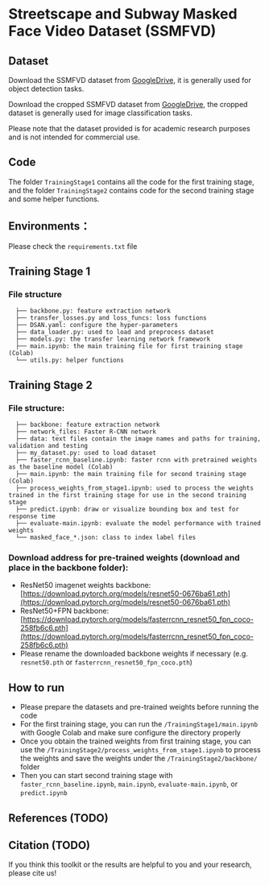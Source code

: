 # Streetscape and Subway Masked Face Video Dataset (SSMFVD)

## Dataset

Download the SSMFVD dataset from [GoogleDrive](
https://drive.google.com/file/d/1Yk8NnEObDLSOHS-ih1Uowh1YwJNrTE3g/view?usp=sharing), it is generally used for object detection tasks.

Download the cropped SSMFVD dataset from [GoogleDrive](
https://drive.google.com/file/d/1U2-B7IPGbrc3dhCBHyVNvFzaHlA9Iwm5/view?usp=sharing), the cropped dataset is generally used for image classification tasks.

Please note that the dataset provided is for academic research purposes and is not intended for commercial use.


## Code
The folder `TrainingStage1` contains all the code for the first training stage, and the folder `TrainingStage2` contains code for the second training stage and some helper functions.

## Environments：
Please check the `requirements.txt` file

## Training Stage 1
### File structure
```
  ├── backbone.py: feature extraction network
  ├── transfer_losses.py and loss_funcs: loss functions
  ├── DSAN.yaml: configure the hyper-parameters 
  ├── data_loader.py: used to load and preprocess dataset
  ├── models.py: the transfer learning network framework
  ├── main.ipynb: the main training file for first training stage (Colab)
  └── utils.py: helper functions
```

## Training Stage 2
### File structure:
```
  ├── backbone: feature extraction network
  ├── network_files: Faster R-CNN network
  ├── data: text files contain the image names and paths for training, validation and testing
  ├── my_dataset.py: used to load dataset
  ├── faster_rcnn_baseline.ipynb: faster rcnn with pretrained weights as the baseline model (Colab)
  ├── main.ipynb: the main training file for second training stage (Colab)
  ├── process_weights_from_stage1.ipynb: used to process the weights trained in the first training stage for use in the second training stage
  ├── predict.ipynb: draw or visualize bounding box and test for response time
  ├── evaluate-main.ipynb: evaluate the model performance with trained weights
  └── masked_face_*.json: class to index label files
```

### Download address for pre-trained weights (download and place in the backbone folder):
* ResNet50 imagenet weights backbone: [https://download.pytorch.org/models/resnet50-0676ba61.pth](https://download.pytorch.org/models/resnet50-0676ba61.pth)
* ResNet50+FPN backbone: [https://download.pytorch.org/models/fasterrcnn_resnet50_fpn_coco-258fb6c6.pth](https://download.pytorch.org/models/fasterrcnn_resnet50_fpn_coco-258fb6c6.pth)
* Please rename the downloaded backbone weights if necessary (e.g. `resnet50.pth` or `fasterrcnn_resnet50_fpn_coco.pth`)

## How to run
* Please prepare the datasets and pre-trained weights before running the code
* For the first training stage, you can run the `/TrainingStage1/main.ipynb` with Google Colab and make sure configure the directory properly
* Once you obtain the trained weights from first training stage, you can use the `/TrainingStage2/process_weights_from_stage1.ipynb` to process the weights and save the weights under the `/TrainingStage2/backbone/` folder
* Then you can start second training stage with `faster_rcnn_baseline.ipynb`, `main.ipynb`, `evaluate-main.ipynb`, or `predict.ipynb`

## References (TODO)



## Citation (TODO)

If you think this toolkit or the results are helpful to you and your research, please cite us!


